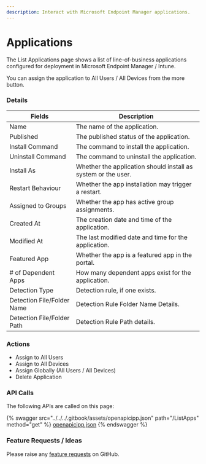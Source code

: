 ```yaml
---
description: Interact with Microsoft Endpoint Manager applications.
---
```


# Applications

The List Applications page shows a list of line-of-business applications configured for deployment in Microsoft Endpoint Manager / Intune.

You can assign the application to All Users / All Devices from the more button.

### Details

| Fields                     | Description                                                   |
| -------------------------- | ------------------------------------------------------------- |
| Name                       | The name of the application.                                  |
| Published                  | The published status of the application.                      |
| Install Command            | The command to install the application.                       |
| Uninstall Command          | The command to uninstall the application.                     |
| Install As                 | Whether the application should install as system or the user. |
| Restart Behaviour          | Whether the app installation may trigger a restart.           |
| Assigned to Groups         | Whether the app has active group assignments.                 |
| Created At                 | The creation date and time of the application.                |
| Modified At                | The last modified date and time for the application.          |
| Featured App               | Whether the app is a featured app in the portal.              |
| # of Dependent Apps        | How many dependent apps exist for the application.            |
| Detection Type             | Detection rule, if one exists.                                |
| Detection File/Folder Name | Detection Rule Folder Name Details.                           |
| Detection File/Folder Path | Detection Rule Path details.                                  |

### Actions

* Assign to All Users
* Assign to All Devices
* Assign Globally (All Users / All Devices)
* Delete Application

### API Calls

The following APIs are called on this page:

{% swagger src="../../../.gitbook/assets/openapicipp.json" path="/ListApps" method="get" %}
[openapicipp.json](../../../.gitbook/assets/openapicipp.json)
{% endswagger %}

### Feature Requests / Ideas

Please raise any [feature requests](https://github.com/KelvinTegelaar/CIPP/issues/new?assignees=\&labels=\&template=feature\_request.md\&title=FEATURE+REQUEST%3A+) on GitHub.
